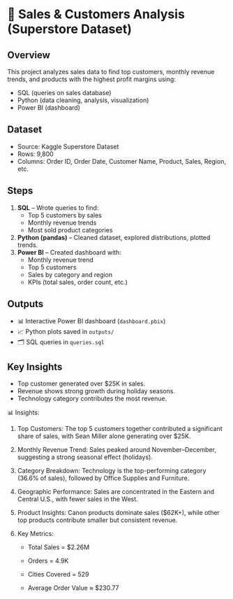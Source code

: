 # 🛒 Sales & Customers Analysis (Superstore Dataset)

## Overview

This project analyzes sales data to find top customers, monthly revenue trends, and products with the highest profit margins using:

- SQL (queries on sales database)
- Python (data cleaning, analysis, visualization)
- Power BI (dashboard)

## Dataset

- Source: Kaggle Superstore Dataset
- Rows: 9,800
- Columns: Order ID, Order Date, Customer Name, Product, Sales, Region, etc.

## Steps

1. **SQL** – Wrote queries to find:
   - Top 5 customers by sales
   - Monthly revenue trends
   - Most sold product categories
2. **Python (pandas)** – Cleaned dataset, explored distributions, plotted trends.
3. **Power BI** – Created dashboard with:
   - Monthly revenue trend
   - Top 5 customers
   - Sales by category and region
   - KPIs (total sales, order count, etc.)

## Outputs

- 📊 Interactive Power BI dashboard (`dashboard.pbix`)
- 📈 Python plots saved in `outputs/`
- 🗂️ SQL queries in `queries.sql`

## Key Insights

- Top customer generated over \$25K in sales.
- Revenue shows strong growth during holiday seasons.
- Technology category contributes the most revenue.

📊 Insights:

1. Top Customers: The top 5 customers together contributed a significant share of sales, with Sean Miller alone generating over $25K.

2. Monthly Revenue Trend: Sales peaked around November–December, suggesting a strong seasonal effect (holidays).

3. Category Breakdown: Technology is the top-performing category (36.6% of sales), followed by Office Supplies and Furniture.

4. Geographic Performance: Sales are concentrated in the Eastern and Central U.S., with fewer sales in the West.

5. Product Insights: Canon products dominate sales ($62K+), while other top products contribute smaller but consistent revenue.

6. Key Metrics:

   - Total Sales = $2.26M
   
   - Orders = 4.9K
   
   - Cities Covered = 529
   
   - Average Order Value ≈ $230.77

